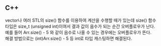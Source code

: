 ## C++  
vector나 여러 STL의 size() 함수를 이용하여 계산을 수행할 때가 있는데 size() 함수 타입은 size_t (unsigned int)이여서 결과 값이 음수가 되는 순간 오버플로우가 난다.  
예를 들어 Arr.size() - 5 와 같이 음수로 나올 수 있는 경우에는 오버플로우가 뜬다.  
해결 방법으로는 (int)Arr.size() - 5 등 int로 타입 캐스팅하면 해결된다.  

